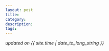 ```yaml
---
layout: post
title: 
category:
description:
tags:
---
```


_updated on {{ site.time | date_to_long_string }}_

